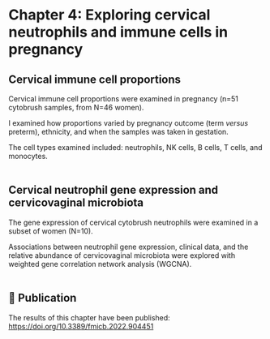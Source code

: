 # Chapter 4: Exploring cervical neutrophils and immune cells in pregnancy

## Cervical immune cell proportions
Cervical immune cell proportions were examined in pregnancy (n=51 cytobrush samples, from N=46 women). 

I examined how proportions varied by pregnancy outcome (term _versus_ preterm), ethnicity, and when the samples was taken in gestation.

The cell types examined included: neutrophils, NK cells, B cells, T cells, and monocytes.
<br/><br/>

## Cervical neutrophil gene expression and cervicovaginal microbiota 
The gene expression of cervical cytobrush neutrophils were examined in a subset of women (N=10).

Associations between neutrophil gene expression, clinical data, and the relative abundance of cervicovaginal microbiota were explored with weighted gene correlation network analysis (WGCNA).
<br/><br/>

## :page_with_curl: Publication
The results of this chapter have been published: https://doi.org/10.3389/fmicb.2022.904451
